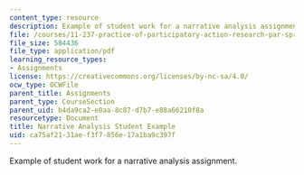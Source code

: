 ```yaml
---
content_type: resource
description: Example of student work for a narrative analysis assignment.
file: /courses/11-237-practice-of-participatory-action-research-par-spring-2016/ca75af2131aef3f7856e17a1ba9c397f_MIT11_237S16_Student_eg.pdf
file_size: 584436
file_type: application/pdf
learning_resource_types:
- Assignments
license: https://creativecommons.org/licenses/by-nc-sa/4.0/
ocw_type: OCWFile
parent_title: Assignments
parent_type: CourseSection
parent_uid: b4da9ca2-e0aa-8c87-d7b7-e88a66210f8a
resourcetype: Document
title: Narrative Analysis Student Example
uid: ca75af21-31ae-f3f7-856e-17a1ba9c397f
---
```

Example of student work for a narrative analysis assignment.
